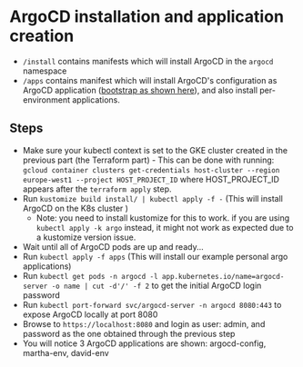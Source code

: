 # ArgoCD installation and application creation
* `/install` contains manifests which will install ArgoCD in the `argocd` namespace
* `/apps` contains manifest which will install ArgoCD's configuration as ArgoCD application ([bootstrap as shown here](https://argo-cd.readthedocs.io/en/stable/operator-manual/declarative-setup/#manage-argo-cd-using-argo-cd)), and also install per-environment applications.


## Steps
* Make sure your kubectl context is set to the GKE cluster created in the previous part (the Terraform part) - This can be done with running:
  `gcloud container clusters get-credentials host-cluster --region europe-west1 --project HOST_PROJECT_ID` where HOST_PROJECT_ID appears after the `terraform apply` step.
* Run `kustomize build install/ | kubectl apply -f -` (This will install ArgoCD on the K8s cluster )
  * Note: you need to install kustomize for this to work. if you are using `kubectl apply -k argo` instead, it might not work as expected due to a kustomize version issue.
* Wait until all of ArgoCD pods are up and ready...
* Run `kubectl apply -f apps` (This will install our example personal argo applications)
* Run `kubectl get pods -n argocd -l app.kubernetes.io/name=argocd-server -o name | cut -d'/' -f 2` to get the initial ArgoCD login password
* Run `kubectl port-forward svc/argocd-server -n argocd 8080:443` to expose ArgoCD locally at port 8080
* Browse to `https://localhost:8080` and login as user: admin, and password as the one obtained through the previous step
* You will notice 3 ArgoCD applications are shown: argocd-config, martha-env, david-env
